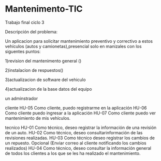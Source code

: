 # Mantenimento-TIC
Trabajo final ciclo 3

Descripción del problema:

Un aplicacion para solicitar mantenimiento preventivo y correctivo a estos vehículos (autos y camionetas),presencial solo en manizales con los siguentes puntos:


1)revision del mantenimento general ()

2)instalacion de respuestos()

3)actualizacion de software del vehiculo 

4)actualizacion de la base datos del equipo


un adminstrador

cliente
HU-05 Como cliente, puedo registrarme en la aplicación
HU-06 Como cliente puedo ingresar a la aplicación
HU-07 Como cliente puedo ver mantenimiento de mis vehículos.

tecnico 
HU-01 Como técnico, deseo registrar la información de una revisión de
un auto.
HU-02 Como técnico, deseo consultarinformación de las
revisiones realizadas.
HU-03 Como técnico deseo registrar los cambios de un repuesto.
Opcional (Enviar correo al cliente notificando los cambios realizados)
HU-04 Como técnico, deseo consultar la información general de
todos los clientes a los que se les ha realizado el mantenimiento.
